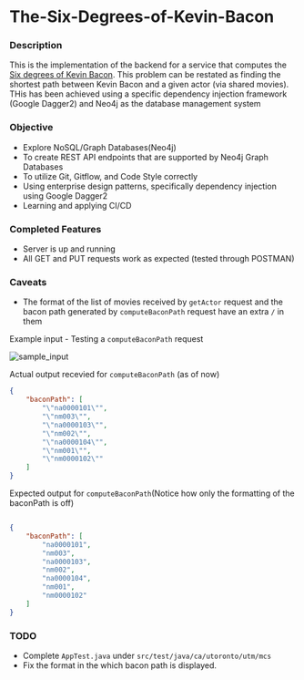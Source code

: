 # The-Six-Degrees-of-Kevin-Bacon

### Description

This is the implementation of the backend for a service that computes the [Six degrees of
Kevin Bacon](https://en.wikipedia.org/wiki/Six_Degrees_of_Kevin_Bacon). This problem can be restated as finding the shortest path between Kevin Bacon
and a given actor (via shared movies). THis has been achieved using a specific dependency injection framework (Google Dagger2) and Neo4j as the database management system

### Objective 

- Explore NoSQL/Graph Databases(Neo4j)
- To create REST API endpoints that are supported by Neo4j Graph Databases
- To utilize Git, Gitflow, and Code Style correctly
- Using enterprise design patterns, specifically dependency injection using Google Dagger2
- Learning and applying CI/CD

### Completed Features

- Server is up and running
- All GET and PUT requests work as expected (tested through POSTMAN)

### Caveats

- The format of the list of movies received by `getActor` request and the bacon path generated by `computeBaconPath` request have an extra `/` in them 

Example input - Testing a `computeBaconPath` request

![sample_input](https://user-images.githubusercontent.com/56613320/124346055-a7bc7080-dbaa-11eb-84be-3424720cdd71.PNG)



Actual output recevied for `computeBaconPath` (as of now)

```json
{
    "baconPath": [
        "\"na0000101\"",
        "\"nm003\"",
        "\"na0000103\"",
        "\"nm002\"",
        "\"na0000104\"",
        "\"nm001\"",
        "\"nm0000102\""
    ]
}

```

Expected output for `computeBaconPath`(Notice how only the formatting of the baconPath is off)

```json

{
    "baconPath": [
        "na0000101",
        "nm003",
        "na0000103",
        "nm002",
        "na0000104",
        "nm001",
        "nm0000102"
    ]
}
```


### TODO
- Complete `AppTest.java` under `src/test/java/ca/utoronto/utm/mcs`
- Fix the format in the which bacon path is displayed.
